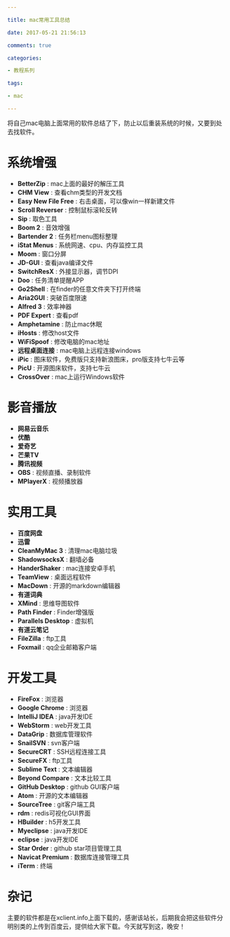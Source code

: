 ```yaml
---

title: mac常用工具总结

date: 2017-05-21 21:56:13

comments: true

categories:

- 教程系列

tags:

- mac

---
```


将自己mac电脑上面常用的软件总结了下，防止以后重装系统的时候，又要到处去找软件。

<!--more-->

# 系统增强

* **BetterZip** : mac上面的最好的解压工具
* **CHM View** : 查看chm类型的开发文档
* **Easy New File Free** : 右击桌面，可以像win一样新建文件
* **Scroll Reverser** : 控制鼠标滚轮反转
* **Sip** : 取色工具
* **Boom 2** : 音效增强
* **Bartender 2** : 任务栏menu图标整理
* **iStat Menus** : 系统网速、cpu、内存监控工具
* **Moom** : 窗口分屏
* **JD-GUI** : 查看java编译文件
* **SwitchResX** : 外接显示器，调节DPI
* **Doo** : 任务清单提醒APP
* **Go2Shell** : 在finder的任意文件夹下打开终端
* **Aria2GUI** : 突破百度限速
* **Alfred 3** : 效率神器
* **PDF Expert** : 查看pdf
* **Amphetamine** : 防止mac休眠
* **iHosts** : 修改host文件
* **WiFiSpoof** : 修改电脑的mac地址
* **远程桌面连接** : mac电脑上远程连接windows
* **iPic** : 图床软件，免费版只支持新浪图床，pro版支持七牛云等
* **PicU** : 开源图床软件，支持七牛云
* **CrossOver** : mac上运行Windows软件


# 影音播放

* **网易云音乐**
* **优酷**
* **爱奇艺**
* **芒果TV**
* **腾讯视频**
* **OBS** : 视频直播、录制软件
* **MPlayerX** : 视频播放器

# 实用工具

* **百度网盘**
* **迅雷**
* **CleanMyMac 3** : 清理mac电脑垃圾
* **ShadowsocksX** : 翻墙必备
* **HanderShaker** : mac连接安卓手机
* **TeamView** : 桌面远程软件
* **MacDown** : 开源的markdown编辑器
* **有道词典**
* **XMind** : 思维导图软件
* **Path Finder** : Finder增强版
* **Parallels Desktop** : 虚拟机
* **有道云笔记**
* **FileZilla** : ftp工具
* **Foxmail** : qq企业邮箱客户端

# 开发工具

* **FireFox** : 浏览器
* **Google Chrome** : 浏览器
* **IntelliJ IDEA** : java开发IDE
* **WebStorm** : web开发工具
* **DataGrip** : 数据库管理软件
* **SnailSVN** : svn客户端
* **SecureCRT** : SSH远程连接工具
* **SecureFX** : ftp工具
* **Sublime Text** : 文本编辑器
* **Beyond Compare** : 文本比较工具
* **GitHub Desktop** : github GUI客户端
* **Atom** : 开源的文本编辑器
* **SourceTree** : git客户端工具
* **rdm** : redis可视化GUI界面
* **HBuilder** : h5开发工具
* **Myeclipse** : java开发IDE
* **eclipse** : java开发IDE
* **Star Order** : github star项目管理工具
* **Navicat Premium** : 数据库连接管理工具
* **iTerm** : 终端


# 杂记

主要的软件都是在xclient.info上面下载的，感谢该站长，后期我会把这些软件分明别类的上传到百度云，提供给大家下载。今天就写到这，晚安！
